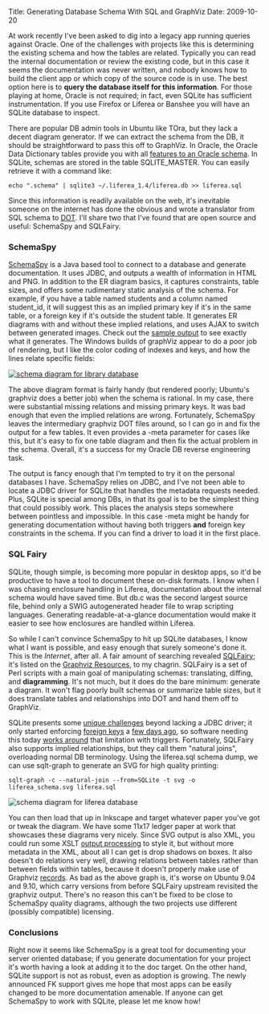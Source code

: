 Title: Generating Database Schema With SQL and GraphViz
Date: 2009-10-20

At work recently I've been asked to dig into a legacy app running queries
against Oracle. One of the challenges with projects like this is determining
the existing schema and how the tables are related. Typically you can read the
internal documentation or review the existing code, but in this case it seems
the documentation was never written, and nobody knows how to build the client
app or which copy of the source code is in use. The best option here is to
**query the database itself for this information**. For those playing at home,
Oracle is not required; in fact, even SQLite has sufficient instrumentation.
If you use Firefox or Liferea or Banshee you will have an SQLite database to
inspect.

There are popular DB admin tools in Ubuntu like TOra, but they lack a decent
diagram generator. If we can extract the schema from the DB, it should be
straightforward to pass this off to GraphViz. In Oracle, the Oracle Data
Dictionary tables provide you with all [features to an Oracle schema][1]. In
SQLite, schemas are stored in the table SQLITE_MASTER. You can easily retrieve
it with a command like:

`echo ".schema" | sqlite3 ~/.liferea_1.4/liferea.db >> liferea.sql`

Since this information is readily available on the web, it's inevitable
someone on the internet has done the obvious and wrote a translator from SQL
schema to [DOT][2]. I'll share two that I've found that are open source and
useful: SchemaSpy and SQLFairy.

### SchemaSpy

[SchemaSpy][3] is a Java based tool to connect to a database and generate
documentation. It uses JDBC, and outputs a wealth of information in HTML and
PNG. In addition to the ER diagram basics, it captures constraints, table
sizes, and offers some rudimentary static analysis of the schema. For example,
if you have a table named students and a column named student_id, it will
suggest this as an implied primary key if it's in the same table, or a foreign
key if it's outside the student table. It generates ER diagrams with and
without these implied relations, and uses AJAX to switch between generated
images. Check out the [sample output][4] to see exactly what it generates. The
Windows builds of graphViz appear to do a poor job of rendering, but I like
the color coding of indexes and keys, and how the lines relate specific
fields:

[![schema diagram for library database][5]][6]

The above diagram format is fairly handy (but rendered poorly; Ubuntu's
graphviz does a better job) when the schema is rational. In my case, there
were substantial missing relations and missing primary keys. It was bad enough
that even the implied relations are wrong. Fortunately, SchemaSpy leaves the
intermediary graphviz DOT files around, so I can go in and fix the output for
a few tables. It even provides a -meta parameter for cases like this, but it's
easy to fix one table diagram and then fix the actual problem in the schema.
Overall, it's a success for my Oracle DB reverse engineering task.

The output is fancy enough that I'm tempted to try it on the personal
databases I have. SchemaSpy relies on JDBC, and I've not been able to locate a
JDBC driver for SQLite that handles the metadata requests needed. Plus, SQLite
is special among DBs, in that its goal is to be the simplest thing that could
possibly work. This places the analysis steps somewhere between pointless and
impossible. In this case -meta might be handy for generating documentation
without having both triggers **and** foreign key constraints in the schema. If
you can find a driver to load it in the first place.

### SQL Fairy

SQLite, though simple, is becoming more popular in desktop apps, so it'd be
productive to have a tool to document these on-disk formats. I know when I was
chasing enclosure handling in Liferea, documentation about the internal schema
would have saved time. But db.c was the second largest source file, behind
only a SWIG autogenerated header file to wrap scripting languages. Generating
readable-at-a-glance documentation would make it easier to see how enclosures
are handled within Liferea.

So while I can't convince SchemaSpy to hit up SQLite databases, I know what I
want is possible, and easy enough that surely someone's done it. This is the
_Internet_, after all. A fair amount of searching revealed [SQLFairy][7]; it's
listed on the [Graphviz Resources][8], to my chagrin. SQLFairy is a set of
Perl scripts with a main goal of manipulating schemas: translating, diffing,
and **diagramming**. It's not much, but it does do the bare minimum: generate
a diagram. It won't flag poorly built schemas or summarize table sizes, but it
does translate tables and relationships into DOT and hand them off to
GraphViz.

SQLite presents some [unique challenges][9] beyond lacking a JDBC driver; it
only started enforcing [foreign keys][10] a [few days ago][11], so software
needing this today [works around][12] that limitation with triggers.
Fortunately, SQLFairy also supports implied relationships, but they call them
"natural joins", overloading normal DB terminology. Using the liferea.sql
schema dump, we can use sqlt-graph to generate an SVG for high quality
printing:

`sqlt-graph -c --natural-join --from=SQLite -t svg -o liferea_schema.svg liferea.sql`


 ![schema diagram for liferea database][13]

You can then load that up in Inkscape and target whatever paper you've got or
tweak the diagram. We have some 11x17 ledger paper at work that showcases
these diagrams very nicely. Since SVG output is also XML, you could run some
XSLT [output processing][14] to style it, but without more metadata in the
XML, about all I can get is drop shadows on boxes. It also doesn't do
relations very well, drawing relations between tables rather than between
fields within tables, because it doesn't properly make use of Graphviz
[records][15]. As bad as the above graph is, it's worse on Ubuntu 9.04 and
9.10, which carry versions from before SQLFairy upstream revisited the
graphviz output. There's no reason this can't be fixed to be close to
SchemaSpy quality diagrams, although the two projects use different (possibly
compatible) licensing.


### Conclusions

Right now it seems like SchemaSpy is a great tool for documenting your server
oriented database; if you generate documentation for your project it's worth
having a look at adding it to the doc target. On the other hand, SQLite
support is not as robust, even as adoption is growing. The newly announced FK
support gives me hope that most apps can be easily changed to be more
documentation amenable. If anyone can get SchemaSpy to work with SQLite,
please let me know how!

   [1]: http://download.oracle.com/docs/cd/B19306_01/server.102/b14220/schema.htm

   [2]: http://en.wikipedia.org/wiki/DOT_language

   [3]: http://schemaspy.sourceforge.net/

   [4]: http://schemaspy.sourceforge.net/sample/

   [5]: http://schemaspy.sourceforge.net/sample/diagrams/summary/relationships.real.compact.png

   [6]: http://schemaspy.sourceforge.net/sample/relationships.html

   [7]: http://sqlfairy.sourceforge.net/

   [8]: http://www.graphviz.org/Resources.php

   [9]: http://www.sqlite.org/omitted.html

   [10]: http://www.sqlite.org/foreignkeys.html

   [11]: http://www.sqlite.org/releaselog/3_6_19.html

   [12]: http://www.sqlite.org/cvstrac/wiki?p=ForeignKeyTriggers

   [13]: //www.pwnguin.net/media/photologue/photos/liferea_schema.png

   [14]: http://github.com/vidarh/diagram-tools

   [15]: http://www.graphviz.org/doc/info/shapes.html#record

